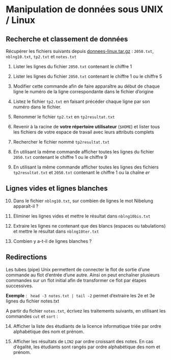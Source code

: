 # Manipulation de données sous UNIX / Linux

## Recherche et classement de données

Récupérer les fichiers suivants depuis [donnees-linux.tar.gz](data/donnees-linux.tar.gz) : `2050.txt`, `nblng10.txt`, `tp2.txt` et `notes.txt`

1.  Lister les lignes du fichier `2050.txt` contenant le chiffre 1

2.  Lister les lignes du fichier `2050.txt` contenant le chiffre 1 ou le chiffre 5

3.  Modifier cette commande afin de faire apparaître au début de chaque ligne le numéro de la ligne correspondante dans le fichier d’origine

4.  Listez le fichier `tp2.txt` en faisant précéder chaque ligne par son numéro dans le fichier.

5.  Renommer le fichier `tp2.txt` en `tp2resultat.txt`

6.  Revenir à la racine de **votre répertoire utilisateur** (`$HOME`) et lister tous les fichiers de votre espace de travail avec leurs attributs complets

7.  Rechercher le fichier nommé `tp2resultat.txt`

8.  En utilisant la même commande afficher toutes les lignes du fichier `2050.txt` contenant le chiffre 1 ou le chiffre 9

9.  En utilisant la même commande afficher toutes les lignes des fichiers `tp2resultat.txt` et `2050.txt` contenant le chiffre 1 ou la chaîne *er*

## Lignes vides et lignes blanches

10. Dans le fichier `nblng10.txt`, sur combien de lignes le mot Nibelung apparaît-il ?

11. Eliminer les lignes vides et mettre le résultat dans `nblng10bis.txt`

12. Extraire les lignes ne contenant que des blancs (espaces ou tabulations) et mettre le résultat dans `nblng10ter.txt`

13. Combien y a-t-il de lignes blanches ?

## Redirections
Les tubes (pipe) Unix permettent de connecter le flot de sortie d’une
commande au flot d’entrée d’une autre. Ainsi on peut enchaîner plusieurs
commandes sur un flot initial afin de transformer ce flot par étapes
successives.

**Exemple** : ` head -3 notes.txt | tail -2` permet d’extraire les 2e et 3e lignes du fichier notes.txt

A partir du fichier `notes.txt`, écrivez les traitements suivants, en utilisant les commandes `cut` et `sort` :

14.  Afficher la liste des étudiants de la licence informatique triée par ordre alphabétique des nom et prénom.

15.  Afficher les résultats de `LIN2` par ordre croissant des notes. En cas d’égalité, les étudiants sont rangés par ordre alphabétique des nom et prénom.
